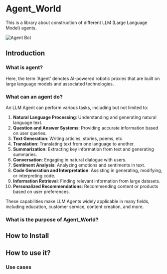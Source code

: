 # Agent_World

This is a library about construction of different LLM (Large Language Model) agents.

![Agent Bot](https://miro.medium.com/v2/resize:fit:1200/1*f2XEZvAV7D4OQWlmqGBo9g.png)

## Introduction

### What is agent?

Here, the term 'Agent' denotes AI-powered robotic proxies that are built on large language models and associated technologies.

### What can an agent do?

An LLM Agent can perform various tasks, including but not limited to:

1. **Natural Language Processing**: Understanding and generating natural language text.
2. **Question and Answer Systems**: Providing accurate information based on user queries.
3. **Text Generation**: Writing articles, stories, poems, etc.
4. **Translation**: Translating text from one language to another.
5. **Summarization**: Extracting key information from text and generating summaries.
6. **Conversation**: Engaging in natural dialogue with users.
7. **Sentiment Analysis**: Analyzing emotions and sentiments in text.
8. **Code Generation and Interpretation**: Assisting in generating, modifying, or interpreting code.
9. **Information Retrieval**: Finding relevant information from large datasets.
10. **Personalized Recommendations**: Recommending content or products based on user preferences.

These capabilities make LLM Agents widely applicable in many fields, including education, customer service, content creation, and more.

### What is the purpose of Agent_World?

## How to Install



## How to use it?





### Use cases



